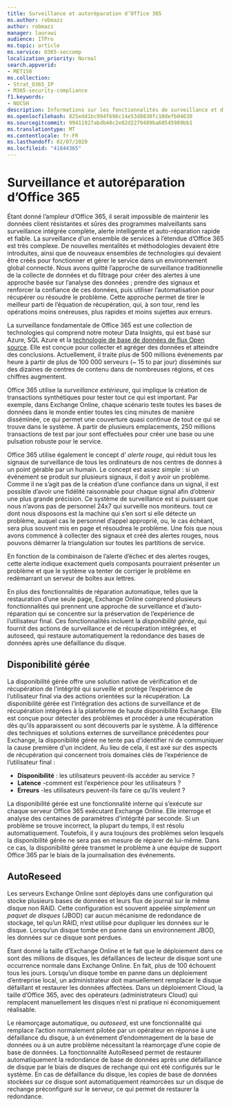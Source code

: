 ```yaml
---
title: Surveillance et autoréparation d’Office 365
ms.author: robmazz
author: robmazz
manager: laurawi
audience: ITPro
ms.topic: article
ms.service: O365-seccomp
localization_priority: Normal
search.appverid:
- MET150
ms.collection:
- Strat_O365_IP
- M365-security-compliance
f1.keywords:
- NOCSH
description: Informations sur les fonctionnalités de surveillance et d’autoréparation d’Office 365.
ms.openlocfilehash: 825edd1bc994f696c14e53d8830fc10defb04630
ms.sourcegitcommit: 99411927abdb40c2e82d2279489ba60545989bb1
ms.translationtype: MT
ms.contentlocale: fr-FR
ms.lasthandoff: 02/07/2020
ms.locfileid: "41844365"
---
```

# <a name="office-365-monitoring-and-self-healing"></a>Surveillance et autoréparation d’Office 365

Étant donné l’ampleur d’Office 365, il serait impossible de maintenir les données client résistantes et sûres des programmes malveillants sans surveillance intégrée complète, alerte intelligente et auto-réparation rapide et fiable. La surveillance d’un ensemble de services à l’étendue d’Office 365 est très complexe. De nouvelles mentalités et méthodologies devaient être introduites, ainsi que de nouveaux ensembles de technologies qui devaient être créés pour fonctionner et gérer le service dans un environnement global connecté. Nous avons quitté l’approche de surveillance traditionnelle de la collecte de données et du filtrage pour créer des alertes à une approche basée sur l’analyse des données ; prendre des signaux et renforcer la confiance de ces données, puis utiliser l’automatisation pour récupérer ou résoudre le problème. Cette approche permet de tirer le meilleur parti de l’équation de récupération, qui, à son tour, rend les opérations moins onéreuses, plus rapides et moins sujettes aux erreurs. 

La surveillance fondamentale de Office 365 est une collection de technologies qui comprend notre moteur Data Insights, qui est basé sur Azure, SQL Azure et la [technologie de base de données de flux Open source](https://cassandra.apache.org/). Elle est conçue pour collecter et agréger des données et atteindre des conclusions. Actuellement, il traite plus de 500 millions événements par heure à partir de plus de 100 000 serveurs (~ 15 to par jour) disséminés sur des dizaines de centres de contenu dans de nombreuses régions, et ces chiffres augmentent. 

Office 365 utilise la *surveillance extérieure*, qui implique la création de transactions synthétiques pour tester tout ce qui est important. Par exemple, dans Exchange Online, chaque scénario teste toutes les bases de données dans le monde entier toutes les cinq minutes de manière disséminée, ce qui permet une couverture quasi continue de tout ce qui se trouve dans le système. À partir de plusieurs emplacements, 250 millions transactions de test par jour sont effectuées pour créer une base ou une pulsation robuste pour le service. 

Office 365 utilise également le concept d' *alerte rouge*, qui réduit tous les signaux de surveillance de tous les ordinateurs de nos centres de donnes à un point gérable par un humain. Le concept est assez simple : si un événement se produit sur plusieurs signaux, il doit y avoir un problème. Comme il ne s’agit pas de la création d’une confiance dans un signal, il est possible d’avoir une fidélité raisonnable pour chaque signal afin d’obtenir une plus grande précision. Ce système de surveillance est si puissant que nous n’avons pas de personnel 24x7 qui surveille nos moniteurs. tout ce dont nous disposons est la machine qui s’en sort si elle détecte un problème, auquel cas le personnel d’appel approprié, ou, le cas échéant, sera plus souvent mis en page et résoudrea le problème. Une fois que nous avons commencé à collecter des signaux et créé des alertes rouges, nous pouvons démarrer la triangulation sur toutes les partitions de service. 

En fonction de la combinaison de l’alerte d’échec et des alertes rouges, cette alerte indique exactement quels composants pourraient présenter un problème et que le système va tenter de corriger le problème en redémarrant un serveur de boîtes aux lettres. 

En plus des fonctionnalités de réparation automatique, telles que la restauration d’une seule page, Exchange Online comprend plusieurs fonctionnalités qui prennent une approche de surveillance et d’auto-réparation qui se concentre sur la préservation de l’expérience de l’utilisateur final. Ces fonctionnalités incluent la *disponibilité gérée*, qui fournit des actions de surveillance et de récupération intégrées, et autoseed, qui restaure automatiquement la redondance des bases de données après une défaillance du disque. 

## <a name="managed-availability"></a>Disponibilité gérée 

La disponibilité gérée offre une solution native de vérification et de récupération de l’intégrité qui surveille et protège l’expérience de l’utilisateur final via des actions orientées sur la récupération. La disponibilité gérée est l’intégration des actions de surveillance et de récupération intégrées à la plateforme de haute disponibilité Exchange. Elle est conçue pour détecter des problèmes et procéder à une récupération dès qu'ils apparaissent ou sont découverts par le système. À la différence des techniques et solutions externes de surveillance précédentes pour Exchange, la disponibilité gérée ne tente pas d'identifier ni de communiquer la cause première d'un incident. Au lieu de cela, il est axé sur des aspects de récupération qui concernent trois domaines clés de l’expérience de l’utilisateur final :

- **Disponibilité** : les utilisateurs peuvent-ils accéder au service ? 
- **Latence** -comment est l’expérience pour les utilisateurs ? 
- **Erreurs** -les utilisateurs peuvent-ils faire ce qu’ils veulent ? 

La disponibilité gérée est une fonctionnalité interne qui s’exécute sur chaque serveur Office 365 exécutant Exchange Online. Elle interroge et analyse des centaines de paramètres d'intégrité par seconde. Si un problème se trouve incorrect, la plupart du temps, il est résolu automatiquement. Toutefois, il y aura toujours des problèmes selon lesquels la disponibilité gérée ne sera pas en mesure de réparer de lui-même. Dans ce cas, la disponibilité gérée transmet le problème à une équipe de support Office 365 par le biais de la journalisation des événements.

## <a name="autoreseed"></a>AutoReseed

Les serveurs Exchange Online sont déployés dans une configuration qui stocke plusieurs bases de données et leurs flux de journal sur le même disque non RAID. Cette configuration est souvent appelée *simplement un paquet de disques* (JBOD) car aucun mécanisme de redondance de stockage, tel qu’un RAID, n’est utilisé pour dupliquer les données sur le disque. Lorsqu’un disque tombe en panne dans un environnement JBOD, les données sur ce disque sont perdues. 

Étant donné la taille d’Exchange Online et le fait que le déploiement dans ce sont des millions de disques, les défaillances de lecteur de disque sont une occurrence normale dans Exchange Online. En fait, plus de 100 échouent tous les jours. Lorsqu’un disque tombe en panne dans un déploiement d’entreprise local, un administrateur doit manuellement remplacer le disque défaillant et restaurer les données affectées. Dans un déploiement Cloud, la taille d’Office 365, avec des opérateurs (administrateurs Cloud) qui remplacent manuellement les disques n’est ni pratique ni économiquement réalisable. 

Le réamorçage automatique, ou *autoseed*, est une fonctionnalité qui remplace l’action normalement pilotée par un opérateur en réponse à une défaillance du disque, à un événement d’endommagement de la base de données ou à un autre problème nécessitant la réamorçage d’une copie de base de données. La fonctionnalité AutoReseed permet de restaurer automatiquement la redondance de base de données après une défaillance de disque par le biais de disques de rechange qui ont été configurés sur le système. En cas de défaillance du disque, les copies de base de données stockées sur ce disque sont automatiquement réamorcées sur un disque de rechange préconfiguré sur le serveur, ce qui permet de restaurer la redondance. 